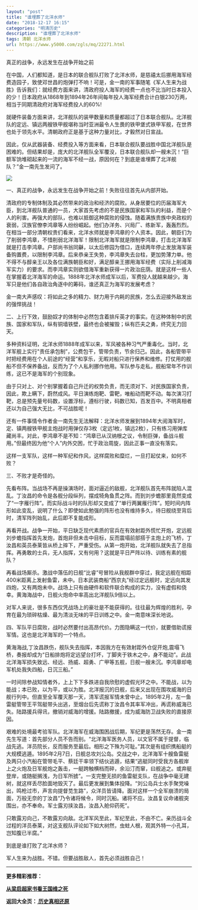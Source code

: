```yaml
---
layout: "post"
title: "谁埋葬了北洋水师"
date: "2018-12-17 16:15"
categories: "明清历史"
description: "谁埋葬了北洋水师"
tags: 清朝 北洋水师
url: https://www.y5000.com/zgls/mq/22271.html
---
```






真正的战争，永远发生在战争开始之前

在中国，人们都知道，是日本的联合舰队打败了北洋水师，是慈禧太后挪用海军经费造园子，致使邓世昌的炮弹打不响！可是，金一南的军事随笔《军人生来为战胜》告诉我们：就经费方面来讲，清政府投人海军的经费一点也不比当时日本投入的少！日本政府从1868年到1894年26年间每年投人海军经费合计白银230万两，相当于同期清政府对海军经费投人的60%!

就硬件装备方面来讲，北洋舰队的装甲数量和质量都超过了日本联合舰队。北洋舰队的定远、镇远两艘铁甲舰堪称当时亚洲最令人生畏的铁甲堡式铁甲军舰，在世界也处于领先水平。清朝政府正是基于这种力量对比，才毅然对日宣战。

因此，仅从武器装备、经费投入等方面来看，日本联合舰队要战胜中国北洋舰队是困难的。但结果却是，庞大的北洋舰队全军覆没，日本联合舰队却一艘未沉！“巨额军饷堆砌起来的一流的海军不经一战，原因何在？到底是谁埋葬了北洋舰队？”金一南先生发问了。

![](https://img.y5000.com/uploads/allimg/170601/11-1F601092132237.jpg)

一、真正的战争，永远发生在战争开始之前！失败往往首先从内部开始。

清政府的专制体制及其必然带来的政治和经济的腐败。从身居要位的历届海军大臣，到北洋舰队普通的一员，大家首先考虑的不是民族国家和军队的利益，而是个人的利害。再强大的部队，也难以抵御这种腐败的侵蚀。随着满族贵族中央政权的衰弱，汉族官僚李鸿章等人纷纷崛起。他们办洋务、兴局厂、练新军，轰轰烈烈。在相当一部分清朝权贵们看来，北洋水师就是李鸿章的个人资本。因此，朝臣们为了削弱李鸿章，不惜削弱北洋海军！限制北洋海军就是限制李鸿章，打击北洋海军就是打击李鸿章。户部尚书翁同龢，以太后修园为借口，连续两年停止发放海军装备购置费，以限制李鸿章。后来恭亲王失势，李鸿章失去台柱，更加势薄力单。他不得不与醇亲王以及各位满族朝臣和好，满足醇亲王挪用海军经费（实际上削减海军实力）的要求。而李鸿章实则欲借海军重新获得一片政治庇荫。就是这样一些人在掌握着北洋海军的命运。1888年北洋水师成军以后，军费投人就越来越少。海军只是他们各自政治角逐中的筹码，谁还真正为海军的发展考虑？

金一南大声感叹：将如此之多的精力、财力用于内耗的民族，怎么去迎接外敌发出的强悍挑战！

二、上行下效，鼓励奴才的体制中必然包含着排斥英才的事实。在这种体制中的民族、国家和军队，纵有铜墙铁壁，最终也会被摧毁；纵有匹夫之勇，终究无力回天。

多种资料证明，北洋水师1888年成军以来，军风被各种习气严重毒化。当时，北洋军舰上实行"责任承包制”，公费包干，管带负责，节余归己。因此，各船管带平时把经费用在个人前途的“经营”和享乐，无暇对船只进行保养和维修。打仗用的舰船不但不保养备战，反而为了个人私利挪作他用。军队参与走私，舰船常年不作训练，这已不是海军的个别现象。

由于只对上、对个别掌握着自己升迁的权势负责，而无须对下、对民族国家负责，因此，欺上瞒下，蔚然成风。平日演练炮靶、雷靶，唯船动而靶不动。每次演习打靶，总是预先量号码数，设置浮标，遵标行驶，码数已知，百发百中。不明真相者还以为自己强大无比，不可战胜呢！

还有一件事情令作者金一南先生无法解释：北洋水师发展到1894年大阅海军时，定、镇两艘铁甲舰主炮战时用弹仅存3枚（定远1枚，镇远2枚），只有练习用弹库藏尚丰。对此，李鸿章不是不知：“鸿章已从汉纳根之议，令制巨弹，备战斗舰用。”但最终因为他“个人”内外交困，忙于政治周旋，因此正事一直没有落实。

这样一支军队，这样一种军纪和作风，这样腐败和糜烂，一旦打起仗来，如何不败？

三、不败才是奇怪的。

先看布阵。当战场不再是操演场时，面对逼近的敌舰，北洋舰队首先布阵就陷人混乱。丁汝昌的命令是各舰分段纵列，摆成犄角鱼贯之阵。而到刘步蟾那里竟然变成了“一字雁行阵”。而实际战斗时的队形却又变成了“单行两翼雁行阵”。短时间内阵形如此变乱，说明了什么？即使如此勉强的阵形也没有维持多久，待日舰绕至背后时，清军阵列始乱，此后即不复能成形。

再看开战。战争一开始，平日缺乏现代素质的官兵在有效射距外慌忙开炮，定远舰刘步蟾指挥首先发炮，首炮非但未击中目标，反而震塌前部搭于主炮上的飞桥，丁汝昌和英员泰莱皆从桥上摔下，严重受伤。从第一炮开始，北洋舰队就失去了总指挥。再勇敢的士兵，无人指挥，又有何用？这就是平日严阵以待、训练有素的舰队？

再看战场厮杀。激战中落伍的日舰“比睿”号冒险从我舰群中穿过，我定远舰在相距400米距离上发射鱼雷，未中。日本武装商船“西京丸”经过定远舰时，定远向其发四炮，又有两炮未中。战场上只有由硬件和软件联合构成的实力，没有虚假和侥幸。黄海海战中，日舰火炮命中率高出北洋舰队9倍以上。

对军人来说，很多东西仅凭战场上的豪壮是不能获得的。往往最为辉煌的胜利，孕育在最为琐碎枯燥、最为清淡无味的平日训练之中。金一南意味深长地说。

四、军队平日腐败，战时必然要付出高昂代价。力图隐瞒这一代价，就要借助谎报军情。这也是北洋海军的一个特点。

黄海海战,丁汝昌跌伤，舰队失去指挥，本因我方在有效射距外仓促开炮,震塌飞桥，奏报却成为“日船排炮将定远望台打坏，丁脚夹于铁木之中，身不能动”。此战北洋海军损失致远、经远、扬威、超勇、广甲等五舰，日舰一艘未沉。李鸿章却电军机处我失四船，日沉三船。”

一时间除参战知情者外，上上下下多跌进自我欣慰的虚假光环之中。不能战，以为能战；本已败，以为平，或以为胜。北洋报沉的日舰，后来又出现在围攻威海的日舰行列中。但直至全军覆灭那一天，清军谎报军情未曾中止。1895年2月，左一鱼雷艇管带王平驾艇带头出逃，至烟台后先谎称丁汝昌令其率军冲出，再谎称威海已失。陆路援兵得讯，撤销对威海的增援。陆路撤援，成为威海防卫战失败的直接原因。

艰难的处境最考验军队。北洋海军在威海围困战后期，军纪更是荡然无存。金一南先生写道：首先部分人员不告而别。“北洋海军医务人员，以文官不属于提督，临战先逃。洋员院长，反而服务至最后。相形之下殊为可耻。”其次是有组织携船艇的大规模逃遁。1895年2月7日，日舰总攻刘公岛。交战之中，北洋海军十艘鱼雷艇及两只小汽船在管带毛平、蔡廷干率领下结伙逃遁，结果“逃艇同时受我方各舰岸上之火炮及日军舰炮之轰击，一艇跨触横档而碎，余沿汀而窜，曰舰追之。或弃艇登岸，或随艇搁浅，为日军所掳”。一支完整无损的鱼雷艇支队，在战争中毫无建树，就这样丢尽脸面地毁灭了。最后更发展到集体投降。“刘公岛兵士水手聚党噪出，鸣枪过市，声言向提督苋生路”，众洋员皆请降。面对这样一个全军崩溃的局面，万般无奈的丁汝昌“乃令诸将候令，同时沉船。诸将不应。汝昌复议命诸舰突围出，亦不奉命。军士露刃挟汝昌，汝昌入舱仰药死”。

只敢露刃向己，不敢露刃向敌。北洋军风至此，军纪至此，不由不亡。亲历战斗全过程的洋员泰莱，对这支舰队评论如下如大树然，虫蛀人根，观其外特一小孔耳，岂知腹已半腐。”

到底是谁打败了北洋水师？

军人生来为战胜。不错。但要战胜敌人，首先必须战胜自己！

* * *

**更多精彩推荐：**

**[从梁启超家书看王国维之死](https://www.y5000.com/zgls/mq/22272.html)**

**返回大全页：[ 历史真相还原](https://www.y5000.com/zgls/22286.html)**
